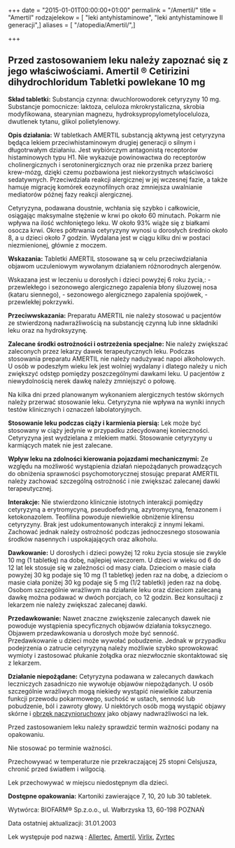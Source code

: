 +++
date = "2015-01-01T00:00:00+01:00"
permalink = "/Amertil/"
title = "Amertil"
rodzajelekow = [ "leki antyhistaminowe", "leki antyhistaminowe II generacji",]
aliases = [ "/atopedia/Amertil/",]

+++

Przed zastosowaniem leku należy zapoznać się z jego właściwościami.
Amertil ®
Cetirizini dihydrochloridum
Tabletki powlekane 10 mg
---------------------------------------
**Skład tabletki:**
Substancja czynna: dwuchlorowodorek cetyryzyny 10 mg.
Substancje pomocnicze: laktoza, celuloza mkrokrystaliczna, skrobia modyfikowana, stearynian magnezu, hydroksypropylometyloceluloza, dwutlenek tytanu, glikol polietylenowy.

**Opis działania:**
W tabletkach AMERTIL substancją aktywną jest cetyryzyna będąca lekiem przeciwhistaminowym drugiej generacji o silnym i długotrwałym działaniu. Jest wybiórczym antagonistą receptorów histaminowych typu H1. Nie wykazuje powinowactwa do receptorów cholinergicznych i serotoninergicznych oraz nie przenika przez barierę krew-mózg, dzięki czemu pozbawiona jest niekorzystnych właściwości sedatywnych. Przeciwdziała reakcji alergicznej w jej wczesnej fazie, a także hamuje migrację komórek eozynofilnych oraz zmniejsza uwalnianie mediatorów późnej fazy reakcji alergicznej.

Cetyryzyna, podawana doustnie, wchłania się szybko i całkowicie, osiągając maksymalne stężenie w krwi po około 60 minutach. Pokarm nie wpływa na ilość wchłoniętego leku. W około 93% wiąże się z białkami osocza krwi. Okres półtrwania cetyryzyny wynosi u dorosłych średnio około 8, a u dzieci około 7 godzin. Wydalana jest w ciągu kilku dni w postaci niezmienionej, głównie z moczem.

**Wskazania:**
Tabletki AMERTIL stosowane są w celu przeciwdziałania objawom uczuleniowym wywołanym działaniem różnorodnych alergenów.

Wskazana jest w leczeniu u dorosłych i dzieci powyżej 6 roku życia,: - przewlekłego i sezonowego alergicznego zapalenia błony śluzowej nosa (kataru siennego), - sezonowego alergicznego zapalenia spojówek, - przewlekłej pokrzywki.

**Przeciwwskazania:**
Preparatu AMERTIL nie należy stosować u pacjentów ze stwierdzoną nadwrażliwością na substancję czynną lub inne składniki leku oraz na hydroksyzynę.

**Zalecane środki ostrożności i ostrzeżenia specjalne:**
Nie należy zwiększać zaleconych przez lekarzy dawek terapeutycznych leku. Podczas stosowania preparatu AMERTIL nie należy nadużywać napoi alkoholowych. U osób w podeszłym wieku lek jest wolniej wydalany i dlatego należy u nich zwiększyć odstęp pomiędzy poszczególnymi dawkami leku. U pacjentów z niewydolnością nerek dawkę należy zmniejszyć o połowę.

Na kilka dni przed planowanym wykonaniem alergicznych testów skórnych należy przerwać stosowanie leku. Cetyryzyna nie wpływa na wyniki innych testów klinicznych i oznaczeń labolatoryjnych.

**Stosowanie leku podczas ciąży i karmienia piersią:**
Lek może być stosowany w ciąży jedynie w przypadku zdecydowanej konieczności. Cetyryzyna jest wydzielana z mlekiem matki. Stosowanie cetyryzyny u karmiących matek nie jest zalecane.

**Wpływ leku na zdolności kierowania pojazdami mechanicznymi:**
Ze względu na możliwość wystąpienia działań niepożądanych prowadzących do obniżenia sprawności psychomotorycznej stosując preparat AMERTIL należy zachować szczególną ostrożność i nie zwiększać zalecanej dawki terapeutycznej.

**Interakcje:**
Nie stwierdzono klinicznie istotnych interakcji pomiędzy cetyryzyną a erytromycyną, pseudoefedryną, azytromycyną, fenazonem i ketokonazolem. Teofilina powoduje niewielkie obniżenie klirensu cetyryzyny. Brak jest udokumentowanych interakcji z innymi lekami. Zachować jednak należy ostrożność podczas jednoczesnego stosowania środków nasennych i uspokajających oraz alkoholu.

**Dawkowanie:**
U dorosłych i dzieci powyżej 12 roku życia stosuje sie zwykle 10 mg (1 tabletkę) na dobę, najlepiej wieczorem. U dzieci w wieku od 6 do 12 lat lek stosuje się w zależności od masy ciała. Dzieciom o masie ciała powyżej 30 kg podaje się 10 mg (1 tabletkę) jeden raz na dobę, a dzieciom o masie ciała poniżej 30 kg podaje się 5 mg (1/2 tabletki) jeden raz na dobę. Osobom szczególnie wrażliwym na działanie leku oraz dzieciom zalecaną dawkę można podawać w dwóch porcjach, co 12 godzin. Bez konsultacji z lekarzem nie należy zwiększać zalecanej dawki.

**Przedawkowanie:**
Nawet znaczne zwiększenie zalecanych dawek nie powoduje wystąpienia specyficznych objawów działania toksycznego. Objawem przedawkowania u dorosłych może być senność. Przedawkowanie u dzieci może wywołać pobudzenie. Jednak w przypadku podejrzenia o zatrucie cetyryzyną należy możliwie szybko sprowokować wymioty i zastosować płukanie żołądka oraz niezwłocznie skontaktować się z lekarzem.

**Działanie niepożądane:**
Cetyryzyna podawana w zalecanych dawkach leczniczych zasadniczo nie wywołuje objawów niepożądanych. U osób szczególnie wrażliwych mogą niekiedy wystąpić niewielkie zaburzenia funkcji przewodu pokarmowego, suchość w ustach, senność lub pobudzenie, ból i zawroty głowy. U niektórych osób mogą wystąpić objawy skórne i [obrzęk naczynioruchowy](/atopedia/obrzęk_naczynioruchowy "wikilink") jako objawy nadwrażliwości na lek.

Przed zastosowaniem leku należy sprawdzić termin ważności podany na opakowaniu.

Nie stosować po terminie ważności.

Przechowywać w temperaturze nie przekraczającej 25 stopni Celsjusza, chronić przed światłem i wilgocią.

Lek przechowywać w miejscu niedostępnym dla dzieci.

**Dostępne opakowania:**
Kartoniki zawierające 7, 10, 20 lub 30 tabletek.

Wytwórca: BIOFARM® Sp.z.o.o., ul. Wałbrzyska 13, 60-198 POZNAŃ

Data ostatniej aktualizacji: 31.01.2003

  

Lek występuje pod nazwą : [Allertec](/atopedia/Allertec "wikilink"), [Amertil](/atopedia/Amertil "wikilink"), [Virlix](/atopedia/Virlix "wikilink"), [Zyrtec](/atopedia/Zyrtec "wikilink")
